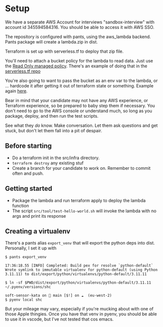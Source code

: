 # Setup

We have a separate AWS Account for interviews "sandbox-interview" with account id 345594584316.
You should be able to access it with AWS SSO.

The repository is configured with pants, using the aws_lambda backend.
Pants package will create a lambda.zip in dist.

Terraform is set up with serverless.tf to deploy that zip file.

You'll need to attach a bucket policy for the lambda to read data. Just use the [Read Only managed policy](https://docs.aws.amazon.com/aws-managed-policy/latest/reference/AmazonS3ReadOnlyAccess.html). There's an example of doing that in the [serverless.tf repo](https://github.com/terraform-aws-modules/terraform-aws-lambda/blob/master/examples/complete/main.tf#L155C1-L156C69)

You're also going to want to pass the bucket as an env var to the lambda, or ... hardcode it after getting it out of terraform state or something. Example again [here](https://github.com/terraform-aws-modules/terraform-aws-lambda/blob/master/examples/complete/main.tf#L50).

Bear in mind that your candidate may not have any AWS experience, or Terraform experience, so be prepared to baby step them if necessary. You don't need to go to the AWS console or understand much, so long as you package, deploy, and then run the test scripts.

See what they _do_ know. Make conversation. Let them ask questions and get stuck, but don't let them fall into a pit of despair.

## Before starting

-  Do a terraform init in the src/infra directory.
- `terraform destroy` any existing stuf
-  Create a branch for your candidate to work on. Remember to commit often and push.

## Getting started

- Package the lambda and run terraform apply to deploy the lambda function
- The script `src/tool/test-hello-world.sh` will invoke the lambda with no args and print its response

## Creating a virtualenv

There's a pants alias `export_venv` that will export the python deps into dist. Personally, I set it up with

```terminal
$ pants export_venv

17:36:18.55 [INFO] Completed: Build pex for resolve `python-default`
Wrote symlink to immutable virtualenv for python-default (using Python 3.11.11) to dist/export/python/virtualenvs/python-default/3.11.11

$ ln -sf $PWD/dist/export/python/virtualenvs/python-default/3.11.11 ~/.pyenv/versions/shc

soft-sensor-kata on  main [$!] on ☁️  (eu-west-2)
$ pyenv local shc
```
But your mileage may vary, especially if you're mucking about with one of those Apple thingies. Once you have that venv in pyenv, you should be able to use it in vscode, but I've not tested that cos emacs.
